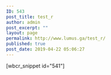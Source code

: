 ```yaml
---
ID: 543
post_title: test_r
author: admin
post_excerpt: ""
layout: page
permalink: http://www.lumus.ga/test_r/
published: true
post_date: 2019-04-22 05:06:27
---
```

[wbcr_snippet id="541"]